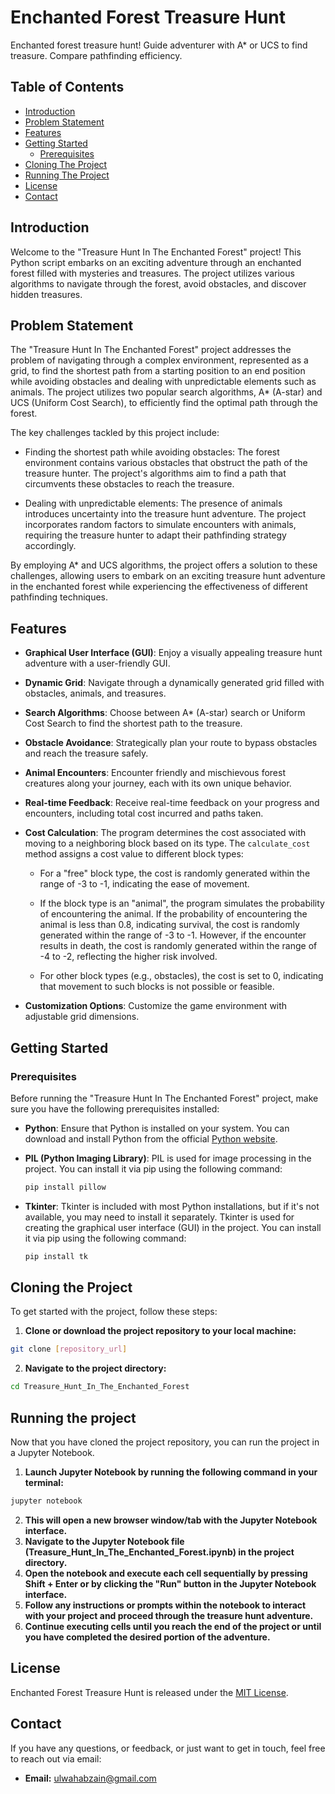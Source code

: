 # Enchanted Forest Treasure Hunt
Enchanted forest treasure hunt! Guide adventurer with A* or UCS to find treasure. Compare pathfinding efficiency.

## Table of Contents

- [Introduction](#introduction)
- [Problem Statement](#problem-statement)
- [Features](#features)
- [Getting Started](#getting-started)
  - [Prerequisites](#prerequisites)
- [Cloning The Project](#cloning-the-project)
- [Running The Project](#running-the-project)
- [License](#license)
- [Contact](#contact)

## Introduction

Welcome to the "Treasure Hunt In The Enchanted Forest" project! This Python script embarks on an exciting adventure through an enchanted forest filled with mysteries and treasures. The project utilizes various algorithms to navigate through the forest, avoid obstacles, and discover hidden treasures.

## Problem Statement

The "Treasure Hunt In The Enchanted Forest" project addresses the problem of navigating through a complex environment, represented as a grid, to find the shortest path from a starting position to an end position while avoiding obstacles and dealing with unpredictable elements such as animals. The project utilizes two popular search algorithms, A* (A-star) and UCS (Uniform Cost Search), to efficiently find the optimal path through the forest.

The key challenges tackled by this project include:

- Finding the shortest path while avoiding obstacles: The forest environment contains various obstacles that obstruct the path of the treasure hunter. The project's algorithms aim to find a path that circumvents these obstacles to reach the treasure.

- Dealing with unpredictable elements: The presence of animals introduces uncertainty into the treasure hunt adventure. The project incorporates random factors to simulate encounters with animals, requiring the treasure hunter to adapt their pathfinding strategy accordingly.

By employing A* and UCS algorithms, the project offers a solution to these challenges, allowing users to embark on an exciting treasure hunt adventure in the enchanted forest while experiencing the effectiveness of different pathfinding techniques.

## Features

- **Graphical User Interface (GUI)**: Enjoy a visually appealing treasure hunt adventure with a user-friendly GUI.
  
- **Dynamic Grid**: Navigate through a dynamically generated grid filled with obstacles, animals, and treasures.
  
- **Search Algorithms**: Choose between A* (A-star) search or Uniform Cost Search to find the shortest path to the treasure.
  
- **Obstacle Avoidance**: Strategically plan your route to bypass obstacles and reach the treasure safely.
  
- **Animal Encounters**: Encounter friendly and mischievous forest creatures along your journey, each with its own unique behavior.
  
- **Real-time Feedback**: Receive real-time feedback on your progress and encounters, including total cost incurred and paths taken.
- **Cost Calculation**: The program determines the cost associated with moving to a neighboring block based on its type. The `calculate_cost` method assigns a cost value to different block types:

  - For a "free" block type, the cost is randomly generated within the range of -3 to -1, indicating the ease of movement.
  
  - If the block type is an "animal", the program simulates the probability of encountering the animal. If the probability of encountering the animal is less than 0.8, indicating survival, the cost is randomly generated within the range of -3 to -1. However, if the encounter results in death, the cost is randomly generated within the range of -4 to -2, reflecting the higher risk involved.
  
  - For other block types (e.g., obstacles), the cost is set to 0, indicating that movement to such blocks is not possible or feasible.
  
- **Customization Options**: Customize the game environment with adjustable grid dimensions.
## Getting Started

### Prerequisites

Before running the "Treasure Hunt In The Enchanted Forest" project, make sure you have the following prerequisites installed:

- **Python**: Ensure that Python is installed on your system. You can download and install Python from the official [Python website](https://www.python.org/).

- **PIL (Python Imaging Library)**: PIL is used for image processing in the project. You can install it via pip using the following command:
  
  ```bash
  pip install pillow
  ```

- **Tkinter**: Tkinter is included with most Python installations, but if it's not available, you may need to install it separately. Tkinter is used for creating the graphical user interface (GUI) in the project. You can install it via pip using the following command:
  
  ```bash
  pip install tk
  ```

## Cloning the Project
To get started with the project, follow these steps:

1. **Clone or download the project repository to your local machine:**
  ```bash
  git clone [repository_url]
  ```
2. **Navigate to the project directory:**
  ```bash
  cd Treasure_Hunt_In_The_Enchanted_Forest
  ```
## Running the project
Now that you have cloned the project repository, you can run the project in a Jupyter Notebook.
1. **Launch Jupyter Notebook by running the following command in your terminal:**

  ```bash
  jupyter notebook
  ```
2. **This will open a new browser window/tab with the Jupyter Notebook interface.**
3. **Navigate to the Jupyter Notebook file (Treasure_Hunt_In_The_Enchanted_Forest.ipynb) in the project directory.**
4. **Open the notebook and execute each cell sequentially by pressing Shift + Enter or by clicking the "Run" button in the Jupyter Notebook interface.**
5. **Follow any instructions or prompts within the notebook to interact with your project and proceed through the treasure hunt adventure.**
6. **Continue executing cells until you reach the end of the project or until you have completed the desired portion of the adventure.**
   
## License
Enchanted Forest Treasure Hunt is released under the [MIT License](LICENSE).

## Contact
If you have any questions, or feedback, or just want to get in touch, feel free to reach out via email:

- **Email:** ulwahabzain@gmail.com
